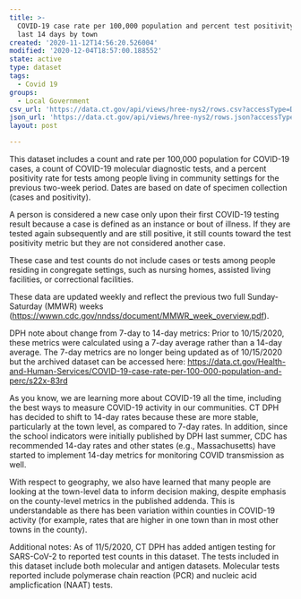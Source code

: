 ```yaml
---
title: >-
  COVID-19 case rate per 100,000 population and percent test positivity in the
  last 14 days by town
created: '2020-11-12T14:56:20.526004'
modified: '2020-12-04T18:57:00.188552'
state: active
type: dataset
tags:
  - Covid 19
groups:
  - Local Government
csv_url: 'https://data.ct.gov/api/views/hree-nys2/rows.csv?accessType=DOWNLOAD'
json_url: 'https://data.ct.gov/api/views/hree-nys2/rows.json?accessType=DOWNLOAD'
layout: post

---
```

This dataset includes a count and rate per 100,000 population for COVID-19 cases, a count of COVID-19 molecular diagnostic tests, and a percent positivity rate for tests among people living in community settings for the previous two-week period. Dates are based on date of specimen collection (cases and positivity).

A person is considered a new case only upon their first COVID-19 testing result because a case is defined as an instance or bout of illness. If they are tested again subsequently and are still positive, it still counts toward the test positivity metric but they are not considered another case.

These case and test counts do not include cases or tests among people residing in congregate settings, such as nursing homes, assisted living facilities, or correctional facilities.

These data are updated weekly and reflect the previous two full Sunday-Saturday (MMWR) weeks (https://wwwn.cdc.gov/nndss/document/MMWR_week_overview.pdf).

DPH note about change from 7-day to 14-day metrics:
Prior to 10/15/2020, these metrics were calculated using a 7-day average rather than a 14-day average. The 7-day metrics are no longer being updated as of 10/15/2020 but the archived dataset can be accessed here: https://data.ct.gov/Health-and-Human-Services/COVID-19-case-rate-per-100-000-population-and-perc/s22x-83rd

As you know, we are learning more about COVID-19 all the time, including the best ways to measure COVID-19 activity in our communities. CT DPH has decided to shift to 14-day rates because these are more stable, particularly at the town level, as compared to 7-day rates. In addition, since the school indicators were initially published by DPH last summer, CDC has recommended 14-day rates and other states (e.g., Massachusetts) have started to implement 14-day metrics for monitoring COVID transmission as well.

With respect to geography, we also have learned that many people are looking at the town-level data to inform decision making, despite emphasis on the county-level metrics in the published addenda. This is understandable as there has been variation within counties in COVID-19 activity (for example, rates that are higher in one town than in most other towns in the county).

Additional notes:
As of 11/5/2020, CT DPH has added antigen testing for SARS-CoV-2 to reported test counts in this dataset. The tests included in this dataset include both molecular and antigen datasets. Molecular tests reported include polymerase chain reaction (PCR) and nucleic acid amplicfication (NAAT) tests.
